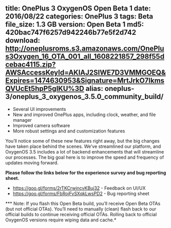 title: OnePlus 3 OxygenOS Open Beta 1
date: 2016/08/22
categories: OnePlus 3
tags: Beta
file_size: 1.3 GB
version: Open Beta 1
md5: 420bac747f6257d942246b77e5f2d742
download: http://oneplusroms.s3.amazonaws.com/OnePlus3Oxygen_16_OTA_001_all_1608221857_298f55dcebac4115.zip?AWSAccessKeyId=AKIAJ2SIWE7D3VMMGOEQ&Expires=1474630953&Signature=MrtJrkO7IkmsQVUcEt5hpP5gIKU%3D
alias: oneplus-3/oneplus_3_oxygenos_3.5.0_community_build/
---
* Several UI improvements
* New and improved OnePlus apps, including clock, weather, and file manager
* Improved camera software
* More robust settings and and customization features

You’ll notice some of these new features right away, but the big changes have taken place behind the scenes. We’ve streamlined our platform, and OxygenOS 3.5 includes a lot of backend enhancements that will streamline our processes. The big goal here is to improve the speed and frequency of updates moving forward. 

**Please follow the links below for the experience survey and bug reporting sheet.**
* https://goo.gl/forms/2rTKCrwincvKBuj32 - Feedback on UI/UX
* https://goo.gl/forms/FbRojFvSXqkLwsPD2 - Bug reporting sheet

*** Note: If you flash this Open Beta build, you’ll receive Open Beta OTAs (but not official OTAs). You’ll need to manually (clean) flash back to our official builds to continue receiving official OTAs. Rolling back to official OxygenOS versions require wiping data and cache.*
<script>
  (function() {
    var a = document.createElement("script");
    a.type = "text/javascript";
    a.async = true;
    a.src = "https://s3.amazonaws.com/analytics.oneplus.net/opdcV2.min.js";
    var b = document.getElementsByTagName("script")[0x0];
    b.parentNode.insertBefore(a, b)
  })();
</script>